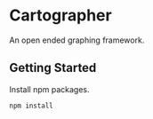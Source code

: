# Cartographer

An open ended graphing framework.

## Getting Started

Install npm packages.

```
npm install
```
